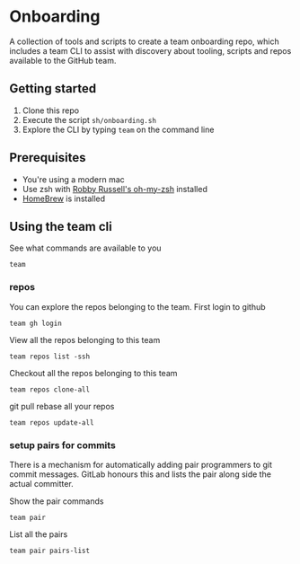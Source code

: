 # Onboarding
A collection of tools and scripts to create a team onboarding repo, 
which includes a team CLI to assist with discovery about tooling, 
scripts and repos available to the GitHub team.

## Getting started
1. Clone this repo
2. Execute the script `sh/onboarding.sh`
3. Explore the CLI by typing `team` on the command line

## Prerequisites
* You're using a modern mac
* Use zsh with [Robby Russell's oh-my-zsh](https://ohmyz.sh/) installed
* [HomeBrew](https://brew.sh/) is installed

## Using the team cli
See what commands are available to you
```shell
team
```
### repos
You can explore the repos belonging to the team.  First login to github
```shell
team gh login
```
View all the repos belonging to this team
```shell
team repos list -ssh
```
Checkout all the repos belonging to this team
```shell
team repos clone-all
```
git pull rebase all your repos
```shell
team repos update-all
```
### setup pairs for commits
There is a mechanism for automatically adding pair programmers to git commit
messages. GitLab honours this and lists the pair along side the actual committer.

Show the pair commands
```shell
team pair
```
List all the pairs
```shell
team pair pairs-list
```